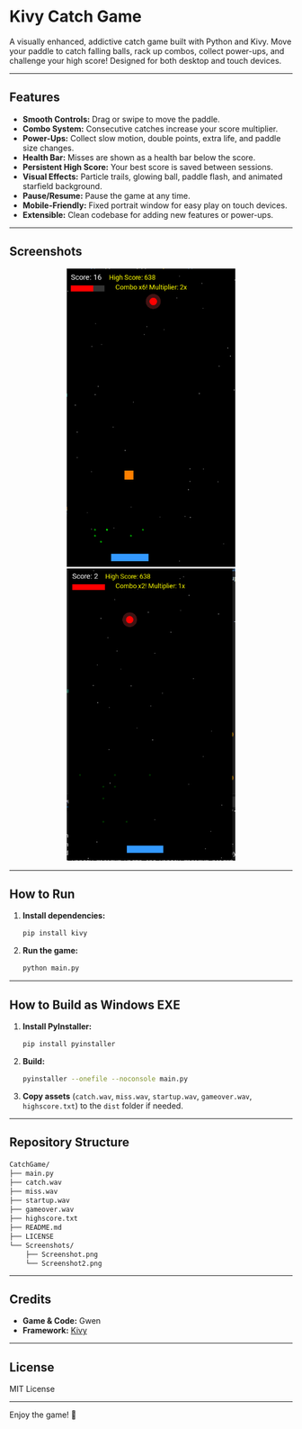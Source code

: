 # Kivy Catch Game

A visually enhanced, addictive catch game built with Python and Kivy. Move your paddle to catch falling balls, rack up combos, collect power-ups, and challenge your high score! Designed for both desktop and touch devices.

---

## Features

- **Smooth Controls:** Drag or swipe to move the paddle.
- **Combo System:** Consecutive catches increase your score multiplier.
- **Power-Ups:** Collect slow motion, double points, extra life, and paddle size changes.
- **Health Bar:** Misses are shown as a health bar below the score.
- **Persistent High Score:** Your best score is saved between sessions.
- **Visual Effects:** Particle trails, glowing ball, paddle flash, and animated starfield background.
- **Pause/Resume:** Pause the game at any time.
- **Mobile-Friendly:** Fixed portrait window for easy play on touch devices.
- **Extensible:** Clean codebase for adding new features or power-ups.

---

## Screenshots

<p align="center">
  <img src="Screenshots/Screenshot.png" alt="Game Screenshot 1" width="300"/>
  <img src="Screenshots/Screenshot2.png" alt="Game Screenshot 2" width="300"/>
</p>

---

## How to Run

1. **Install dependencies:**
    ```sh
    pip install kivy
    ```
2. **Run the game:**
    ```sh
    python main.py
    ```

---

## How to Build as Windows EXE

1. **Install PyInstaller:**
    ```sh
    pip install pyinstaller
    ```
2. **Build:**
    ```sh
    pyinstaller --onefile --noconsole main.py
    ```
3. **Copy assets** (`catch.wav`, `miss.wav`, `startup.wav`, `gameover.wav`, `highscore.txt`) to the `dist` folder if needed.

---

## Repository Structure

```
CatchGame/
├── main.py
├── catch.wav
├── miss.wav
├── startup.wav
├── gameover.wav
├── highscore.txt
├── README.md
├── LICENSE
└── Screenshots/
    ├── Screenshot.png
    └── Screenshot2.png
```

---

## Credits

- **Game & Code:** Gwen
- **Framework:** [Kivy](https://kivy.org/)

---

## License

MIT License

---

Enjoy the game! 🚀
